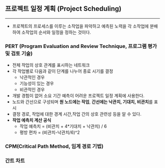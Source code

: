 ## 프로젝트 일정 계획 (Project Scheduling)

---

- 프로젝트의 프로세스를 이루는 소작업을 파악하고 예측된 노력을 각 소작업에 분배하여 소작업의 순서와 일정을 정하는 것이다.

### PERT (Program Evaluation and Review Technique, 프로그램 평가 및 검토 기술)
- 전체 작업의 상호 관계를 표시하는 네트워크
- 각 작업별로 다음과 같이 단계를 나누어 종료 시기를 결정
    - 낙관적인 경우
    - 기능성이 있는 경우
    - 비관적인 경우
- 개발 경험이 없어 소요 기간 예측이 어려운 프로젝트 일정 계획에 사용한다.
- 노드와 간선으로 구성되며 **원 노드에는 작업**, **간선에는 낙관치, 기대치, 비관치**를 표시
- 결정 경로, 작업에 대한 경계 시간,작업 간의 상호 관련성 등을 알 수 있다.
- **작업 예측치 계산 공식**
  - 작업 예측치 = (비관치 + 4*기대치 + 낙관치) / 6
  - 평방 편차 = (비관치-낙관치/6)^2

### CPM(Critical Path Method, 임계 경로 기법)

### 간트 차트